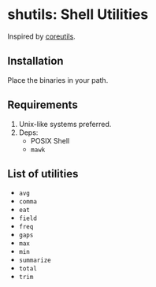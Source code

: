 # shutils: Shell Utilities

Inspired by [coreutils](https://www.gnu.org/software/coreutils/).

## Installation

Place the binaries in your path.

## Requirements

1. Unix-like systems preferred.
2. Deps:
   - POSIX Shell
   - `mawk`

## List of utilities

- `avg`
- `comma`
- `eat`
- `field`
- `freq`
- `gaps`
- `max`
- `min`
- `summarize`
- `total`
- `trim`

